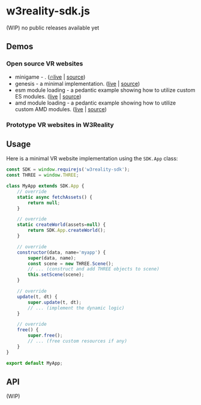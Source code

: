# w3reality-sdk.js
(WIP) no public releases available yet

## Demos

### Open source VR websites

- minigame - . ([🔥live](https://w3reality.com/visit?v=_github&o=w3reality&r=sdk-example-minigame&m=umd) | [source](https://github.com/w3reality/sdk-example-minigame))
- genesis - a minimal implementation. ([live](https://w3reality.com/visit?v=_github&o=w3reality&r=genesis) | [source](https://github.com/w3reality/genesis/blob/master/src/index.js))
- esm module loading - a pedantic example showing how to utilize custom ES modules. ([live]() | [source]())
- amd module loading - a pedantic example showing how to utilize custom AMD modules. ([live]() | [source]())

### Prototype VR websites in W3Reality

## Usage

Here is a minimal VR website implementation using the `SDK.App` class:

``` js
const SDK = window.requirejs('w3reality-sdk');
const THREE = window.THREE;

class MyApp extends SDK.App {
    // override
    static async fetchAssets() {
        return null;
    }

    // override
    static createWorld(assets=null) {
        return SDK.App.createWorld();
    }

    // override
    constructor(data, name='myapp') {
        super(data, name);
        const scene = new THREE.Scene();
        // ... (construct and add THREE objects to scene)
        this.setScene(scene);
    }

    // override
    update(t, dt) {
        super.update(t, dt);
        // ... (implement the dynamic logic)
    }

    // override
    free() {
        super.free();
        // ... (free custom resources if any)
    }
}

export default MyApp;
```

## API
(WIP)



